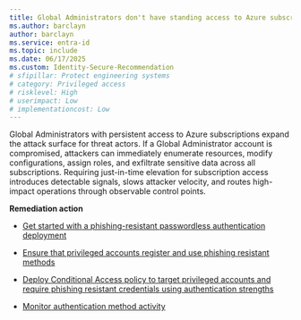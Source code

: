 ```yaml
---
title: Global Administrators don't have standing access to Azure subscriptions
ms.author: barclayn
author: barclayn
ms.service: entra-id
ms.topic: include
ms.date: 06/17/2025
ms.custom: Identity-Secure-Recommendation
# sfipillar: Protect engineering systems
# category: Privileged access
# risklevel: High
# userimpact: Low
# implementationcost: Low
---
```

Global Administrators with persistent access to Azure subscriptions expand the attack surface for threat actors. If a Global Administrator account is compromised, attackers can immediately enumerate resources, modify configurations, assign roles, and exfiltrate sensitive data across all subscriptions. Requiring just-in-time elevation for subscription access introduces detectable signals, slows attacker velocity, and routes high-impact operations through observable control points.

**Remediation action**

- [Get started with a phishing-resistant passwordless authentication deployment](/entra/identity/authentication/how-to-plan-prerequisites-phishing-resistant-passwordless-authentication)

- [Ensure that privileged accounts register and use phishing resistant methods](/entra/identity/authentication/concept-authentication-strengths#authentication-strengths.md)

- [Deploy Conditional Access policy to target privileged accounts and require phishing resistant credentials using authentication strengths](/entra/identity/conditional-access/policy-admin-phish-resistant-mfa)

- [Monitor authentication method activity](/entra/identity/monitoring-health/concept-usage-insights-report#authentication-methods-activity.md)